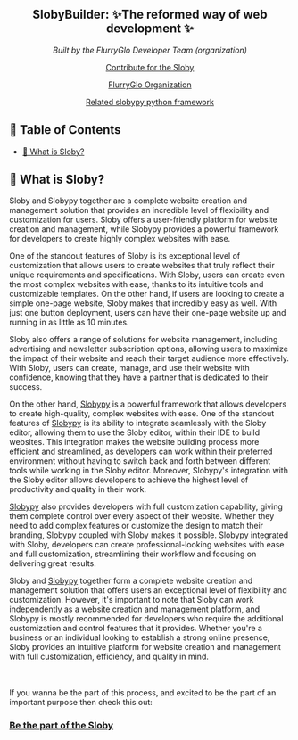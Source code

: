 <h2 align="center"><b>SlobyBuilder</b>: ✨The reformed way of web development ✨</h2>
<p align="center"><i>Built by the FlurryGlo Developer Team (organization)</i></p>
<p align="center"> <a href="https://github.com/FlurryGlo/Sloby/blob/main/Contributing.md">Contribute for the Sloby</a></p>
<p align="center"> 
  <a href="github.com/FlurryGlo"> FlurryGlo Organization </a>
</p>

 <p align="center"><a href="github.com/FlurryGlo/slobypy">Related slobypy python framework</a></p>
 
 ## 📝 Table of Contents
- [🥅 What is Sloby?](#goal)

## 🥅 What is Sloby? <a name = "goal"></a>

Sloby and Slobypy together are a complete website creation and management solution that provides an incredible level of flexibility and customization for users. Sloby offers a user-friendly platform for website creation and management, while Slobypy provides a powerful framework for developers to create highly complex websites with ease.

One of the standout features of Sloby is its exceptional level of customization that allows users to create websites that truly reflect their unique requirements and specifications. With Sloby, users can create even the most complex websites with ease, thanks to its intuitive tools and customizable templates. On the other hand, if users are looking to create a simple one-page website, Sloby makes that incredibly easy as well. With just one button deployment, users can have their one-page website up and running in as little as 10 minutes.

Sloby also offers a range of solutions for website management, including advertising and newsletter subscription options, allowing users to maximize the impact of their website and reach their target audience more effectively. With Sloby, users can create, manage, and use their website with confidence, knowing that they have a partner that is dedicated to their success.

On the other hand, [Slobypy](https://github.com/FlurryGlo/slobypy) is a powerful framework that allows developers to create high-quality, complex websites with ease. One of the standout features of [Slobypy](https://github.com/FlurryGlo/slobypy) is its ability to integrate seamlessly with the Sloby editor, allowing them to use the Sloby editor, within their IDE to build websites. This integration makes the website building process more efficient and streamlined, as developers can work within their preferred environment without having to switch back and forth between different tools while working in the Sloby editor. Moreover, Slobypy's integration with the Sloby editor allows developers to achieve the highest level of productivity and quality in their work.

[Slobypy](https://github.com/FlurryGlo/slobypy) also provides developers with full customization capability, giving them complete control over every aspect of their website. Whether they need to add complex features or customize the design to match their branding, Slobypy coupled with Sloby makes it possible. Slobypy integrated with Sloby, developers can create professional-looking websites with ease and full customization, streamlining their workflow and focusing on delivering great results.

Sloby and [Slobypy](https://github.com/FlurryGlo/slobypy) together form a complete website creation and management solution that offers users an exceptional level of flexibility and customization. However, it's important to note that Sloby can work independently as a website creation and management platform, and Slobypy is mostly recommended for developers who require the additional customization and control features that it provides. Whether you're a business or an individual looking to establish a strong online presence, Sloby provides an intuitive platform for website creation and management with full customization, efficiency, and quality in mind.


</br>
</br>
If you wanna be the part of this process, and excited to be the part of an important purpose then check this out: 
 <h3> <a href="https://github.com/FlurryGlo/Sloby/blob/main/Contributing.md">Be the part of the Sloby</a> </h3>
